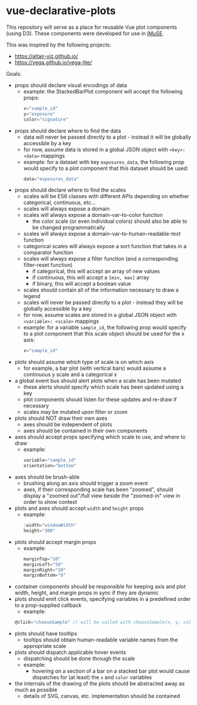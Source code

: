 # vue-declarative-plots

This repository will serve as a place for reusable Vue plot components (using D3).
These components were developed for use in [iMuSE](https://github.com/lrgr/mutation-signature-explorer).

This was inspired by the following projects:
- https://altair-viz.github.io/
- https://vega.github.io/vega-lite/


Goals: 
- props should declare visual encodings of data
    - example: the StackedBarPlot component will accept the following props:
        ```js
        x="sample_id"
        y="exposure"
        color="signature"
        ```
- props should declare where to find the data
    - data will never be passed directly to a plot - instead it will be globally accessible by a key
    - for now, assume data is stored in a global JSON object with `<key>: <data>` mappings
    - example: for a dataset with key `exposures_data`, the following prop would specify to a plot component that this dataset should be used:
        ```js
        data="exposures_data"
        ```
- props should declare where to find the scales
    - scales will be ES6 classes with different APIs depending on whether categorical, continuous, etc...
    - scales will always expose a domain
    - scales will always expose a domain-var-to-color function
        - the color scale (or even individual colors) should also be able to be changed programmatically
    - scales will always expose a domain-var-to-human-readable-text function
    - categorical scales will always expose a sort function that takes in a comparator function
    - scales will always expose a filter function (and a corresponding filter-reset function)
        - if categorical, this will accept an array of new values
        - if continuous, this will accept a `[min, max]` array
        - if binary, this will accept a boolean value
    - scales should contain all of the information necessary to draw a legend
    - scales will never be passed directly to a plot - instead they will be globally accessible by a key
    - for now, assume scales are stored in a global JSON object with `<variable>: <scale>` mappings
    - example: for a variable `sample_id`, the following prop would specify to a plot component that this scale object should be used for the x axis:
        ```js
        x="sample_id"
        ```
- plots should assume which type of scale is on which axis
    - for example, a bar plot (with vertical bars) would assume a continuous y scale and a categorical x
- a global event bus should alert plots when a scale has been mutated
    - these alerts should specify which scale has been updated using a key
    - plot components should listen for these updates and re-draw if necessary
    - scales may be mutated upon filter or zoom
- plots should NOT draw their own axes
    - axes should be independent of plots
    - axes should be contained in their own components
- axes should accept props specifying which scale to use, and where to draw
    - example:
        ```js
        variable="sample_id"
        orientation="bottom"
        ```
- axes should be brush-able
    - brushing along an axis should trigger a zoom event
    - axes, if their corresponding scale has been "zoomed", should display a "zoomed out"/full view beside the "zoomed-in" view in order to show context
- plots and axes should accept `width` and `height` props
    - example:
        ```js
        :width="windowWidth"
        height="300"
        ```
- plots should accept margin props
    - example:
        ```js
        marginTop="10"
        marginLeft="50"
        marginRight="20"
        marginBottom="0"
        ```
- container components should be responsible for keeping axis and plot width, height, and margin props in sync if they are dynamic
- plots should emit click events, specifying variables in a predefined order to a prop-supplied callback
    - example:
    ```js
    @click="chooseSample" // will be called with chooseSample(x, y, color) if the predefined ordering is [x, y, color]
    ```
- plots should have tooltips
    - tooltips should obtain human-readable variable names from the appropriate scale
- plots should dispatch applicable hover events
    - dispatching should be done through the scale
    - example:
        - hovering on a section of a bar on a stacked bar plot would cause dispatches for (at least) the `x` and `color` variables
- the internals of the drawing of the plots should be abstracted away as much as possible
    - details of SVG, canvas, etc. implementation should be contained